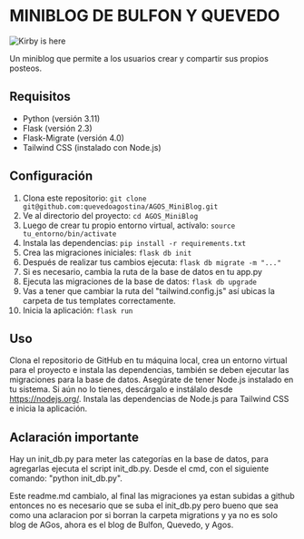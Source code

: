 # MINIBLOG DE BULFON Y QUEVEDO
![Kirby is here](https://i.pinimg.com/564x/3f/78/fd/3f78fd0cd0e8b2ee0b10eeaca003af96.jpg)

Un miniblog que permite a los usuarios crear y compartir sus propios posteos.

## Requisitos

- Python (versión 3.11)
- Flask (versión 2.3)
- Flask-Migrate (versión 4.0)
- Tailwind CSS (instalado con Node.js)

## Configuración

1. Clona este repositorio: `git clone git@github.com:quevedoagostina/AGOS_MiniBlog.git`
2. Ve al directorio del proyecto: `cd AGOS_MiniBlog`
3. Luego de crear tu propio entorno virtual, actívalo: `source tu_entorno/bin/activate`
4. Instala las dependencias: `pip install -r requirements.txt`
5. Crea las migraciones iniciales: `flask db init`
6. Después de realizar tus cambios ejecuta: `flask db migrate -m "..."`
7. Si es necesario, cambia la ruta de la base de datos en tu app.py
8. Ejecuta las migraciones de la base de datos: `flask db upgrade`
9. Vas a tener que cambiar la ruta del "tailwind.config.js" así ubicas la carpeta de tus templates correctamente.
10. Inicia la aplicación: `flask run`

## Uso

Clona el repositorio de GitHub en tu máquina local, crea un entorno virtual para el proyecto e instala las dependencias, también se deben ejecutar las migraciones para la base de datos. Asegúrate de tener Node.js instalado en tu sistema. Si aún no lo tienes, descárgalo e instálalo desde https://nodejs.org/. Instala las dependencias de Node.js para Tailwind CSS e inicia la aplicación.

## Aclaración importante

Hay un init_db.py para meter las categorías en la base de datos, para agregarlas ejecuta el script init_db.py. Desde el cmd, con el siguiente comando: "python init_db.py".

Este readme.md cambialo, al final las migraciones ya estan subidas a github entonces no es necesario que se suba el init_db.py pero bueno que sea como una aclaracion por si borran la carpeta migrations y ya no es solo blog de AGos, ahora es el blog de Bulfon, Quevedo, y Agos.

